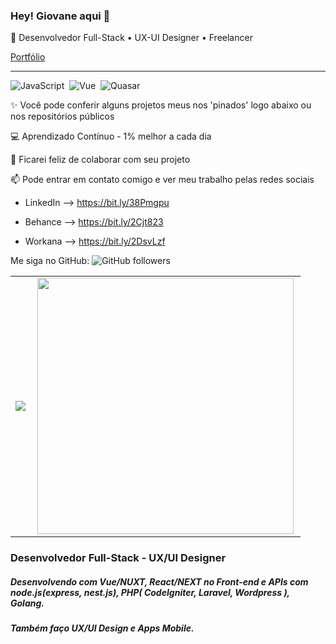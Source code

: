 ### Hey! Giovane aqui 👋
  
🔭 Desenvolvedor Full-Stack • UX-UI Designer • Freelancer

[Portfólio](https://www.giovane.dev/)&nbsp;

***

![JavaScript](https://img.shields.io/badge/-JavaScript-FEAE32?style=flat&logoColor=fff&logo=javascript)&nbsp;
![Vue](https://img.shields.io/badge/-Vue.js-41BA82?style=flat&logoColor=fff&logo=vue.js)&nbsp;
![Quasar](https://img.shields.io/badge/-Quasar-1976D1?style=flat&logoColor=fff&logo=quasar)&nbsp;


✨ Você pode conferir alguns projetos meus nos 'pinados' logo abaixo ou nos repositórios públicos <br>

💻 Aprendizado Contínuo - 1% melhor a cada dia<br>

🤝 Ficarei feliz de colaborar com seu projeto

📫 Pode entrar em contato comigo e ver meu trabalho pelas redes sociais

- LinkedIn --> https://bit.ly/38Pmgpu

- Behance --> https://bit.ly/2Cjt823

- Workana --> https://bit.ly/2DsvLzf

Me siga no GitHub:
![GitHub followers](https://img.shields.io/github/followers/GiovaneVerbinnen?label=GiovaneVerbinnen&style=social)



<center>
  <table style="border:none;">
    <tr>
        <td><img heigth="100% auto;" align="left" src="https://github-readme-stats.vercel.app/api?username=GiovaneVerbinnen&theme=blueberry&include_all_commits=true&count_private=true"/></td>
       <td><img width="410px" align="left" src="https://github-readme-stats.vercel.app/api/top-langs/?username=GiovaneVerbinnen&layout=compact&theme=blueberry" /></td>
    </tr>  
  </table>
</center>  

 <h3 >Desenvolvedor Full-Stack - UX/UI Designer</h3>
     <h5>  Desenvolvendo com Vue/NUXT, React/NEXT no Front-end e APIs com node.js(express, nest.js), PHP( CodeIgniter, Laravel, Wordpress ), Golang.</h5>
     <h5>  Também faço UX/UI Design e Apps Mobile.</h5>



